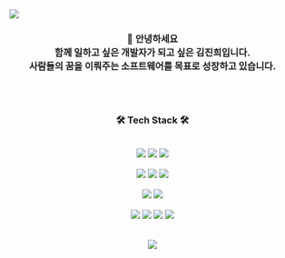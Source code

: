 <img src="https://capsule-render.vercel.app/api?type=waving&color=auto&height=200&section=header&text=robot&nbsp;diary&fontSize=90" />

<div align="center">
 <h3> 👋 안녕하세요 <br> 
  함께 일하고 싶은 개발자가 되고 싶은 김진희입니다. <br> 
  사람들의 꿈을 이뤄주는 소프트웨어를 목표로 성장하고 있습니다.
 </h3>
</div>

<br/>
<br/>

<div align=center> <h3> 🛠️ Tech Stack 🛠️ </h3> </div>
<br/> 
<div align=center>
 <img src="https://img.shields.io/badge/AndroidStudio-3DDC84?style=flat&logo=AndroidStudio&logoColor=white"/>
 <img src="https://img.shields.io/badge/Kotlin-7F52FF?style=flat&logo=Kotlin&logoColor=white"/>
 <img src="https://img.shields.io/badge/Java-007396?style=flat&logo=Conda-Forge&logoColor=white" /></div>
 <br/> 
<div align=center>
 <img src="https://img.shields.io/badge/IntelliJ-000000?style=flat&logo=intellijidea&logoColor=white">
 <img src="https://img.shields.io/badge/Spring-6DB33F?style=flat&logo=spring&logoColor=white">
 <img src="https://img.shields.io/badge/Springboot-6DB33F?style=flat&logo=springboot&logoColor=white">
</div>
<br/> 
<div align=center>
 <img src="https://img.shields.io/badge/Django-092E20?style=flat-square&logo=django&logoColor=white"/>
 <img src="https://img.shields.io/badge/Python-3776AB?style=flat-square&logo=python&logoColor=white"/> 
</div>
<br> 
<div align=center>
 <img src="https://img.shields.io/badge/Vue.js-4FC08D?style=flat-square&logo=Vue.js&logoColor=white"/>
 <img src="https://img.shields.io/badge/Javascript-F7DF1E?style=flat-square&logo=JavaScript&logoColor=white"/>
 <img src="https://img.shields.io/badge/HTML5-E34F26?style=flat-square&logo=HTML5&logoColor=white"/>
 <img src="https://img.shields.io/badge/CSS3-1572B6?style=flat-square&logo=CSS3&logoColor=white"/>
</div>
<br/> 
<br/> 
<div align=center>
 <img src="https://github-readme-stats.vercel.app/api/top-langs/?username=robotdiary&layout=compact">
</div>

<!--
**robotdiary/robotdiary** is a ✨ _special_ ✨ repository because its `README.md` (this file) appears on your GitHub profile.

Here are some ideas to get you started:

- 🔭 I’m currently working on ...
- 🌱 I’m currently learning ...
- 👯 I’m looking to collaborate on ...
- 🤔 I’m looking for help with ...
- 💬 Ask me about ...
- 📫 How to reach me: ...
- 😄 Pronouns: ...
- ⚡ Fun fact: ...
-->
